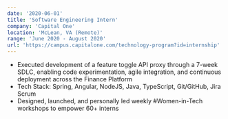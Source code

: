 ```yaml
---
date: '2020-06-01'
title: 'Software Engineering Intern'
company: 'Capital One'
location: 'McLean, VA (Remote)'
range: 'June 2020 - August 2020'
url: 'https://campus.capitalone.com/technology-program?id=internship'
---
```


- Executed development of a feature toggle API proxy through a 7-week SDLC, enabling code experimentation, agile integration, and continuous deployment across the Finance Platform
- Tech Stack: Spring, Angular, NodeJS, Java, TypeScript, Git/GitHub, Jira Scrum
- Designed, launched, and personally led weekly #Women-in-Tech workshops to empower 60+ interns
